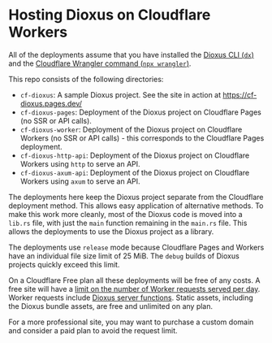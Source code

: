 # Hosting Dioxus on Cloudflare Workers

All of the deployments assume that you have installed the [Dioxus CLI (`dx`)](https://dioxuslabs.com/learn/0.6/getting_started/) and the [Cloudflare Wrangler command (`npx wrangler`)](https://developers.cloudflare.com/workers/wrangler/install-and-update/).

This repo consists of the following directories:

- `cf-dioxus`: A sample Dioxus project. See the site in action at https://cf-dioxus.pages.dev/
- `cf-dioxus-pages`: Deployment of the Dioxus project on Cloudflare Pages (no SSR or API calls).
- `cf-dioxus-worker`: Deployment of the Dioxus project on Cloudflare Workers (no SSR or API calls) - this corresponds to the Cloudflare Pages deployment.
- `cf-dioxus-http-api`: Deployment of the Dioxus project on Cloudflare Workers using `http` to serve an API.
- `cf-dioxus-axum-api`: Deployment of the Dioxus project on Cloudflare Workers using `axum` to serve an API.

The deployments here keep the Dioxus project separate from the Cloudflare
deployment method. This allows easy application of alternative methods. To make
this work more cleanly, most of the Dioxus code is moved into a `lib.rs` file,
with just the `main` function remaining in the `main.rs` file. This allows the
deployments to use the Dioxus project as a library.

The deployments use `release` mode because Cloudflare Pages and Workers have an
individual file size limit of 25 MiB. The `debug` builds of Dioxus projects
quickly exceed this limit.

On a Cloudflare Free plan all these deployments will be free of any costs. A
free site will have a [limit on the number of Worker requests served per day](https://developers.cloudflare.com/workers/platform/pricing/#workers). Worker requests include [Dioxus server functions](https://dioxuslabs.com/learn/0.6/guides/fullstack/server_functions/).
Static assets, including the Dioxus bundle assets, are free and unlimited on any plan.

For a more professional site, you may want to purchase a custom domain and
consider a paid plan to avoid the request limit.
